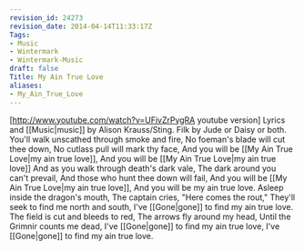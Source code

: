 ```yaml
---
revision_id: 24273
revision_date: 2014-04-14T11:33:17Z
Tags:
- Music
- Wintermark
- Wintermark-Music
draft: false
Title: My Ain True Love
aliases:
- My_Ain_True_Love
---
```

[http://www.youtube.com/watch?v=UFivZrPygRA youtube version]
Lyrics and [[Music|music]] by Alison Krauss/Sting. Filk by Jude or Daisy or both.
You'll walk unscathed through smoke and fire,
No foeman's blade will cut thee down,
No cutlass pull will mark thy face,
And you will be [[My Ain True Love|my ain true love]],
And you will be [[My Ain True Love|my ain true love]]
And as you walk through death's dark vale,
The dark around you can't prevail,
And those who hunt thee down will fail,
And you will be [[My Ain True Love|my ain true love]],
And you will be my ain true love.
Asleep inside the dragon's mouth,
The captain cries, "Here comes the rout,"
They'll seek to find me north and south,
I've [[Gone|gone]] to find my ain true love.
The field is cut and bleeds to red,
The arrows fly around my head,
Until the Grimnir counts me dead,
I've [[Gone|gone]] to find my ain true love,
I've [[Gone|gone]] to find my ain true love.